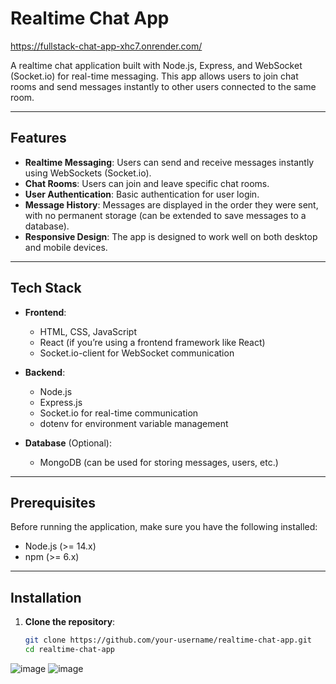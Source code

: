 # Realtime Chat App

https://fullstack-chat-app-xhc7.onrender.com/

A realtime chat application built with Node.js, Express, and WebSocket (Socket.io) for real-time messaging. This app allows users to join chat rooms and send messages instantly to other users connected to the same room.

---

## Features

- **Realtime Messaging**: Users can send and receive messages instantly using WebSockets (Socket.io).
- **Chat Rooms**: Users can join and leave specific chat rooms.
- **User Authentication**: Basic authentication for user login.
- **Message History**: Messages are displayed in the order they were sent, with no permanent storage (can be extended to save messages to a database).
- **Responsive Design**: The app is designed to work well on both desktop and mobile devices.

---

## Tech Stack

- **Frontend**: 
  - HTML, CSS, JavaScript
  - React (if you’re using a frontend framework like React)
  - Socket.io-client for WebSocket communication

- **Backend**:
  - Node.js
  - Express.js
  - Socket.io for real-time communication
  - dotenv for environment variable management

- **Database** (Optional):
  - MongoDB (can be used for storing messages, users, etc.)

---

## Prerequisites

Before running the application, make sure you have the following installed:

- Node.js (>= 14.x)
- npm (>= 6.x)

---

## Installation

1. **Clone the repository**:

   ```bash
   git clone https://github.com/your-username/realtime-chat-app.git
   cd realtime-chat-app

![image](https://github.com/user-attachments/assets/0900319a-89d5-40e1-b939-52c380d249c8)
![image](https://github.com/user-attachments/assets/a1c27017-5672-4f90-a5fb-8ca5d5449952)

